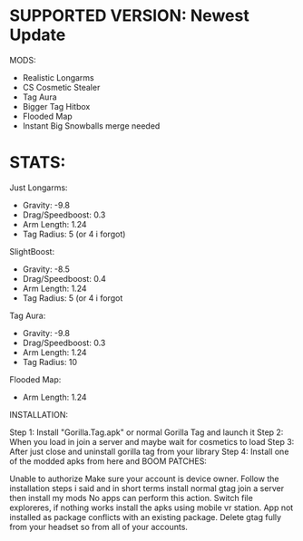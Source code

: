 # SUPPORTED VERSION: Newest Update

MODS:
- Realistic Longarms
- CS Cosmetic Stealer
- Tag Aura
- Bigger Tag Hitbox
- Flooded Map
- Instant Big Snowballs
merge needed

# STATS:

Just Longarms:
- Gravity: -9.8
- Drag/Speedboost: 0.3
- Arm Length: 1.24
- Tag Radius: 5 (or 4 i forgot)
                               
SlightBoost:
- Gravity: -8.5
- Drag/Speedboost: 0.4
- Arm Length: 1.24
- Tag Radius: 5 (or 4 i forgot
                              
Tag Aura:
- Gravity: -9.8
- Drag/Speedboost: 0.3
- Arm Length: 1.24
- Tag Radius: 10
                                            
Flooded Map:
- Arm Length: 1.24

INSTALLATION:

Step 1: Install "Gorilla.Tag.apk" or normal Gorilla Tag and launch it
Step 2: When you load in join a server and maybe wait for cosmetics to load
Step 3: After just close and uninstall gorilla tag from your library
Step 4: Install one of the modded apks from here and BOOM
PATCHES:

Unable to authorize
Make sure your account is device owner.
Follow the installation steps i said and in short terms install normal gtag join a server then install my mods
No apps can perform this action.
Switch file exploreres, if nothing works install the apks using mobile vr station.
App not installed as package conflicts with an existing package.
Delete gtag fully from your headset so from all of your accounts.
